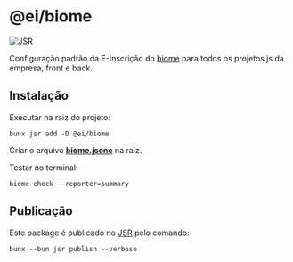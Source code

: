 # @ei/biome

[![JSR](https://jsr.io/badges/@ei/biome)](https://jsr.io/@ei/biome)

Configuração padrão da E-Inscrição do [biome](https://biomejs.dev/) para todos os projetos js da empresa, front e back.

## Instalação

Executar na raiz do projeto:
```
bunx jsr add -D @ei/biome
```
Criar o arquivo [**biome.jsonc**](./biome.jsonc) na raiz.

Testar no terminal:
```
biome check --reporter=summary
```

## Publicação

Este package é publicado no [JSR](https://jsr.io/@ei/biome) pelo comando:
```
bunx --bun jsr publish --verbose
```
